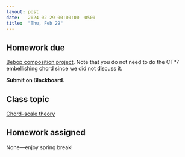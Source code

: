 ```yaml
---
layout: post
date:   2024-02-29 00:00:00 -0500
title:  "Thu, Feb 29"
---
```


## Homework due

[Bebop composition project](https://viva.pressbooks.pub/openmusictheory/chapter/jazz-embellishing-chords/#assignments). Note that you do not need to do the CTº7 embellishing chord since we did not discuss it.

**Submit on Blackboard.**

## Class topic

[Chord–scale theory ](https://viva.pressbooks.pub/openmusictheory/chapter/chord-scale-theory/)

## Homework assigned

None—enjoy spring break!